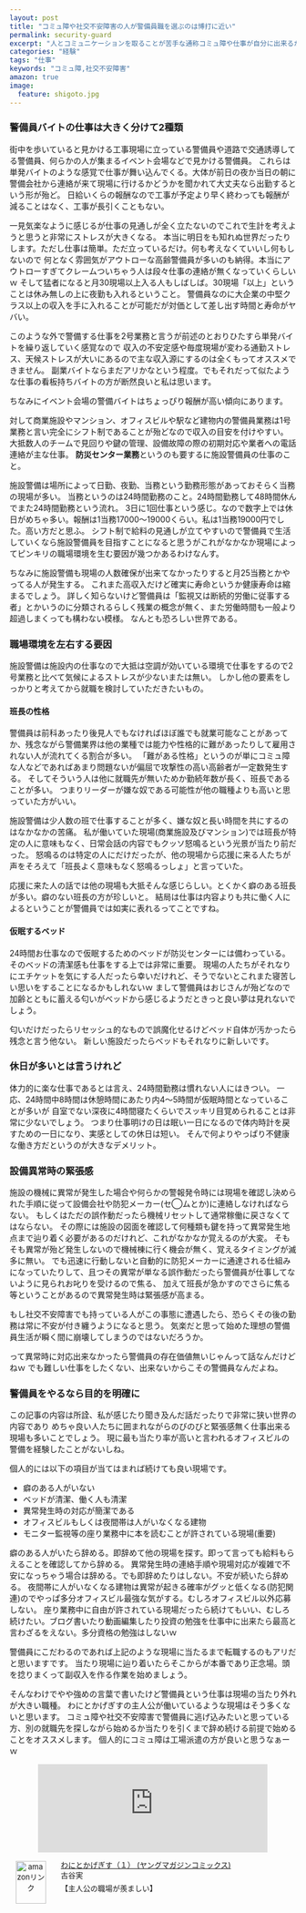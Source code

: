 ```yaml
---
layout: post
title: "コミュ障や社交不安障害の人が警備員職を選ぶのは博打に近い"
permalink: security-guard
excerpt: "人とコミュニケーションを取ることが苦手な通称コミュ障や仕事が自分に出来るかどうか、人と一緒に仕事をすることに対して過剰な不安感を抱いてしまう社交不安障害を持っている人で少なくとも一度は警備員という仕事に就くことを検討したことがある人は多いのではないでしょうか？私も警備員は1人で頭を使わない業務を淡々と遂行する仕事だと思い一定期間働いていましたが意外とそんなことないぞと思った次第です。正確には当たり外れの振れ幅がかなり大きい仕事だなと感じました。"
categories: "経験"
tags: "仕事"
keywords: "コミュ障,社交不安障害"
amazon: true
image:
  feature: shigoto.jpg
---
```


### 警備員バイトの仕事は大きく分けて2種類

街中を歩いていると見かける工事現場に立っている警備員や道路で交通誘導してる警備員、何らかの人が集まるイベント会場などで見かける警備員。
これらは単発バイトのような感覚で仕事が舞い込んでくる。大体が前日の夜か当日の朝に警備会社から連絡が来て現場に行けるかどうかを聞かれて大丈夫なら出勤するという形が殆ど。
日給いくらの報酬なので工事が予定より早く終わっても報酬が減ることはなく、工事が長引くこともない。

一見気楽なように感じるが仕事の見通しが全く立たないのでこれで生計を考えようと思うと非常にストレスが大きくなる。
本当に明日をも知れぬ世界だったりします。ただし仕事は簡単。ただ立っているだけ。何も考えなくていいし何もしないので
何となく雰囲気がアウトローな高齢警備員が多いのも納得。本当にアウトローすぎてクレームついちゃう人は段々仕事の連絡が無くなっていくらしいｗ
そして猛者になると月30現場以上入る人もしばしば。30現場「以上」ということは休み無しの上に夜勤も入れるということ。
警備員なのに大企業の中堅クラス以上の収入を手に入れることが可能だが対価として差し出す時間と寿命がヤバい。

このような外で警備する仕事を2号業務と言うが前述のとおりひたすら単発バイトを繰り返していく感覚なので
収入の不安定感や毎度現場が変わる通勤ストレス、天候ストレスが大いにあるので主な収入源にするのは全くもってオススメできません。
副業バイトならまだアリかなという程度。でもそれだって似たような仕事の看板持ちバイトの方が断然良いと私は思います。

ちなみにイベント会場の警備バイトはちょっぴり報酬が高い傾向にあります。

対して商業施設やマンション、オフィスビルや駅など建物内の警備員業務は1号業務と言い完全にシフト制であることが殆どなので収入の目安を付けやすい。
大抵数人のチームで見回りや鍵の管理、設備故障の際の初期対応や業者への電話連絡が主な仕事。
**防災センター業務**というのも要するに施設警備員の仕事のこと。

施設警備は場所によって日勤、夜勤、当務という勤務形態があっておそらく当務の現場が多い。
当務というのは24時間勤務のこと。24時間勤務して48時間休んでまた24時間勤務という流れ。
3日に1回仕事という感じ。なので数字上では休日がめちゃ多い。報酬は1当務17000～19000くらい。私は1当務19000円でした。高い方だと思ふ。
シフト制で給料の見通しが立てやすいので警備員で生活していくなら施設警備員を目指すことになると思うがこれがなかなか現場によってピンキリの職場環境を生む要因が幾つかあるわけなんす。

ちなみに施設警備も現場の人数確保が出来てなかったりすると月25当務とかやってる人が発生する。
これまた高収入だけど確実に寿命というか健康寿命は縮まるでしょう。
詳しく知らないけど警備員は「監視又は断続的労働に従事する者」とかいうのに分類されるらしく残業の概念が無く、また労働時間も一般より超過しまくっても構わない模様。
なんとも恐ろしい世界である。

### 職場環境を左右する要因

施設警備は施設内の仕事なので大抵は空調が効いている環境で仕事をするので2号業務と比べて気候によるストレスが少ないまたは無い。
しかし他の要素をしっかりと考えてから就職を検討していただきたいもの。

#### 班長の性格

警備員は前科あったり後見人でもなければほぼ誰でも就業可能なことがあってか、残念ながら警備業界は他の業種では能力や性格的に難があったりして雇用されない人が流れてくる割合が多い。
「難がある性格」というのが単にコミュ障な人などであればあまり問題ないが偏屈で攻撃性の高い高齢者が一定数発生する。
そしてそういう人は他に就職先が無いためか勤続年数が長く、班長であることが多い。
つまりリーダーが嫌な奴である可能性が他の職種よりも高いと思っていた方がいい。

施設警備は少人数の班で仕事することが多く、嫌な奴と長い時間を共にするのはなかなかの苦痛。
私が働いていた現場(商業施設及びマンション)では班長が特定の人に意味もなく、日常会話の内容でもクッソ怒鳴るという光景が当たり前だった。
怒鳴るのは特定の人にだけだったが、他の現場から応援に来る人たちが声をそろえて「班長よく意味もなく怒鳴るっしょ」と言っていた。

応援に来た人の話では他の現場も大抵そんな感じらしい。とくかく癖のある班長が多い。癖のない班長の方が珍しいと。
結局は仕事は内容よりも共に働く人によるということが警備員では如実に表れるってことですね。

#### 仮眠するベッド

24時間お仕事なので仮眠するためのベッドが防災センターには備わっている。
そのベッドの清潔感も仕事をする上では非常に重要。
現場の人たちがそれなりにエチケットを気にする人だったら幸いだけれど、そうでないとこれまた寝苦しい思いをすることになるかもしれないｗ
まして警備員はおじさんが殆どなので加齢とともに蓄える匂いがベッドから感じるようだときっと良い夢は見れないでしょう。

匂いだけだったらリセッシュ的なもので誤魔化せるけどベッド自体が汚かったら残念と言う他ない。
新しい施設だったらベッドもそれなりに新しいです。

### 休日が多いとは言うけれど

体力的に楽な仕事であるとは言え、24時間勤務は慣れない人にはきつい。
一応、24時間中8時間は休憩時間にあたり内4～5時間が仮眠時間となっていることが多いが
自室でない深夜に4時間寝たくらいでスッキリ目覚められることは非常に少ないでしょう。
つまり仕事明けの日は眠い一日になるので体内時計を戻すための一日になり、実感としての休日は短い。
そんで何よりやっぱり不健康な働き方だというのが大きなデメリット。

### 設備異常時の緊張感

施設の機械に異常が発生した場合や何らかの警報発令時には現場を確認し決められた手順に従って設備会社や防犯メーカー(セ◯ムとか)に連絡しなければならない。
もしくはただの誤作動だったら機械リセットして通常稼働に戻さなくてはならない。
その際には施設の図面を確認して何種類も鍵を持って異常発生地点まで辿り着く必要があるのだけれど、これがなかなか覚えるのが大変。
そもそも異常が殆ど発生しないので機械棟に行く機会が無く、覚えるタイミングが滅多に無い。
でも迅速に行動しないと自動的に防犯メーカーに通達される仕組みになっていたりして、且つその異常が単なる誤作動だったら警備員が仕事してないように見られお叱りを受けるので焦る、
加えて班長が急かすのでさらに焦る等ということがあるので異常発生時は緊張感が高まる。

もし社交不安障害でも持っている人がこの事態に遭遇したら、恐らくその後の勤務は常に不安が付き纏うようになると思う。
気楽だと思って始めた理想の警備員生活が瞬く間に崩壊してしまうのではないだろうか。

って異常時に対応出来なかったら警備員の存在価値無いじゃんって話なんだけどねｗ
でも難しい仕事をしたくない、出来ないからこその警備員なんだよね。

### 警備員をやるなら目的を明確に

この記事の内容は所詮、私が感じたり聞き及んだ話だったりで非常に狭い世界の内容であり
めちゃ良い人たちに囲まれながらのびのびと緊張感無く仕事出来る現場も多いことでしょう。
現に最も当たり率が高いと言われるオフィスビルの警備を経験したことがないしね。

個人的には以下の項目が当てはまれば続けても良い現場です。

- 癖のある人がいない
- ベッドが清潔、働く人も清潔
- 異常発生時の対応が簡潔である
- オフィスビルもしくは夜間帯は人がいなくなる建物
- モニター監視等の座り業務中に本を読むことが許されている現場(重要)

癖のある人がいたら辞める。即辞めて他の現場を探す。即って言っても給料もらえることを確認してから辞める。
異常発生時の連絡手順や現場対応が複雑で不安になっちゃう場合は辞める。でも即辞めたりはしない。不安が続いたら辞める。
夜間帯に人がいなくなる建物は異常が起きる確率がグッと低くなる(防犯関連)のでやっぱ多分オフィスビル最強な気がする。むしろオフィスビル以外応募しない。
座り業務中に自由が許されている現場だったら続けてもいい、むしろ続けたい。ブログ書いたり動画編集したり投資の勉強を仕事中に出来たら最高と言わざるをえない。多分資格の勉強はしないｗ

警備員にこだわるのであれば上記のような現場に当たるまで転職するのもアリだと思いますです。
当たり現場に辿り着いたらそこからが本番であり正念場。頭を捻りまくって副収入を作る作業を始めましょう。

そんなわけでやや強めの言葉で書いたけど警備員という仕事は現場の当たり外れが大きい職種。
わにとかげぎすの主人公が働いているような現場はそう多くないと思います。
コミュ障や社交不安障害で警備員に逃げ込みたいと思っている方、別の就職先を探しながら始めるか当たりを引くまで辞め続ける前提で始めることをオススメします。
個人的にコミュ障は工場派遣の方が良いと思うなぁーｗ

<iframe style="border:none;display:block;margin:0 auto;overflow:hidden;height:155px;width:80%;max-width:80%;" title="工場派遣はコミュ障にとってのセーフティネット" src="http://hatenablog.com/embed?url=http://photoantenna.com/factory"></iframe>

<div class="babylink-box" style="overflow: hidden; font-size: small; zoom: 1; margin: 15px 0; text-align: left;"><div class="babylink-image" style="float: left; margin: 0px 15px 10px 0px; width: 75px; height: 75px; text-align: center;"><a href="http://www.amazon.co.jp/exec/obidos/ASIN/B01FFA9GL8/kusutomo-22/" rel="nofollow" target="_blank"><img alt="amazonリンク" style="border-top: medium none; border-right: medium none; border-bottom: medium none; border-left: medium none;" src="http://ecx.images-amazon.com/images/I/51CqDLNfCxL._SL75_.jpg" width="53" height="75" /></a></div><div class="babylink-info" style="overflow: hidden; zoom: 1; line-height: 120%;"><div class="babylink-title" style="margin-bottom: 2px; line-height: 120%;"><a href="http://www.amazon.co.jp/exec/obidos/ASIN/B01FFA9GL8/kusutomo-22/" rel="nofollow" target="_blank">わにとかげぎす（１） (ヤングマガジンコミックス)</a></div><div class="babylink-manufacturer" style="margin-bottom: 5px;">古谷実</div><div class="babylink-description" style="margin-top: 7px;">【主人公の職場が羨ましい】</div></div><div class="booklink-footer" style="clear: left"></div></div>
